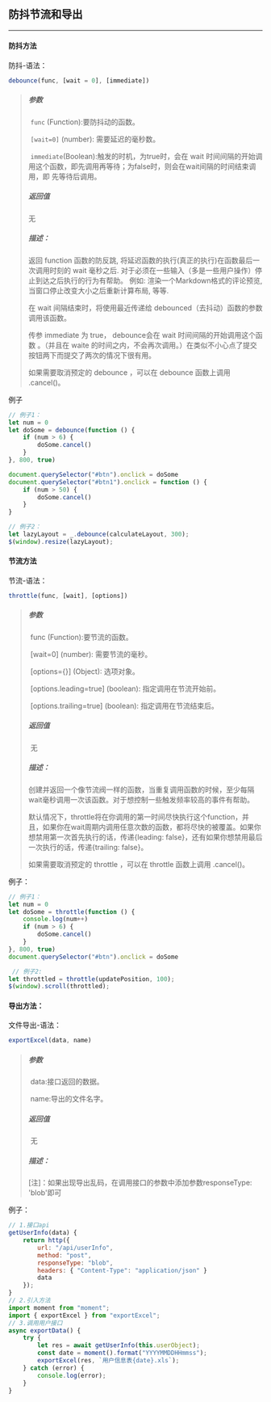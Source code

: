 ## 防抖节流和导出

------

#### 防抖方法

防抖-语法：

```javascript
debounce(func, [wait = 0], [immediate])
```

> ##### 参数
>
> ​	`func` (Function):要防抖动的函数。
>
> ​	`[wait=0]` (number): 需要延迟的毫秒数。
>
> ​	`immediate`(Boolean):触发的时机，为true时，会在 wait 时间间隔的开始调用这个函数，即先调用再等待；为false时，则会在wait间隔的时间结束调用，即 先等待后调用。
>
> ##### 返回值
>
> 无
>
> ##### 描述：
>
> 返回 function 函数的防反跳, 将延迟函数的执行(真正的执行)在函数最后一次调用时刻的 wait 毫秒之后. 对于必须在一些输入（多是一些用户操作）停止到达之后执行的行为有帮助。 例如: 渲染一个Markdown格式的评论预览, 当窗口停止改变大小之后重新计算布局, 等等.
>
>   在 wait 间隔结束时，将使用最近传递给 debounced（去抖动）函数的参数调用该函数。
>
>   传参 immediate 为 true， debounce会在 wait 时间间隔的开始调用这个函数 。（并且在 waite 的时间之内，不会再次调用。）在类似不小心点了提交按钮两下而提交了两次的情况下很有用。
>
> 如果需要取消预定的 debounce ，可以在 debounce 函数上调用 .cancel()。

例子

```javascript
// 例子1：
let num = 0
let doSome = debounce(function () {
    if (num > 6) {
        doSome.cancel()
    }
}, 800, true)

document.querySelector("#btn").onclick = doSome
document.querySelector("#btn1").onclick = function () {
    if (num > 50) {
        doSome.cancel()
    }
}

// 例子2：
let lazyLayout = _.debounce(calculateLayout, 300);
$(window).resize(lazyLayout);

```

#### 节流方法

节流-语法：

```javascript
throttle(func, [wait], [options])
```

> ##### 参数
>
> ​	func (Function):要节流的函数。
>
> ​	[wait=0] (number): 需要节流的毫秒。
>
> ​	[options={}] (Object): 选项对象。
>
> ​	[options.leading=true] (boolean): 指定调用在节流开始前。
>
> ​	[options.trailing=true] (boolean): 指定调用在节流结束后。
>
> ##### 返回值
>
> ​	无
>
> ##### 描述：
>
> 创建并返回一个像节流阀一样的函数，当重复调用函数的时候，至少每隔 wait毫秒调用一次该函数。对于想控制一些触发频率较高的事件有帮助。
>
> 默认情况下，throttle将在你调用的第一时间尽快执行这个function，并且，如果你在wait周期内调用任意次数的函数，都将尽快的被覆盖。如果你想禁用第一次首先执行的话，传递{leading: false}，还有如果你想禁用最后一次执行的话，传递{trailing: false}。
>
> 如果需要取消预定的 throttle ，可以在 throttle 函数上调用 .cancel()。

例子：

```javascript
// 例子1：
let num = 0
let doSome = throttle(function () {
    console.log(num++)
    if (num > 6) {
        doSome.cancel()
    }
}, 800, true)
document.querySelector("#btn").onclick = doSome

 // 例子2:
let throttled = throttle(updatePosition, 100);
$(window).scroll(throttled);
```

#### 导出方法：

文件导出-语法：

```javascript
exportExcel(data, name)
```

> ##### 参数
>
> ​	data:接口返回的数据。
>
> ​	name:导出的文件名字。
>
> ##### 返回值
>
> ​	无
>
> ##### 描述：
>
> [注]：如果出现导出乱码，在调用接口的参数中添加参数responseType: 'blob'即可

例子：

```javascript
// 1.接口api
getUserInfo(data) {
    return http({
        url: "/api/userInfo",
        method: "post",
        responseType: "blob",
        headers: { "Content-Type": "application/json" }
        data
    });
}
// 2.引入方法
import moment from "moment";
import { exportExcel } from "exportExcel";
// 3.调用用户接口
async exportData() {
    try {
        let res = await getUserInfo(this.userObject);
        const date = moment().format("YYYYMMDDHHmmss");
        exportExcel(res, `用户信息表{date}.xls`);
    } catch (error) {
        console.log(error);
    }
}
```


